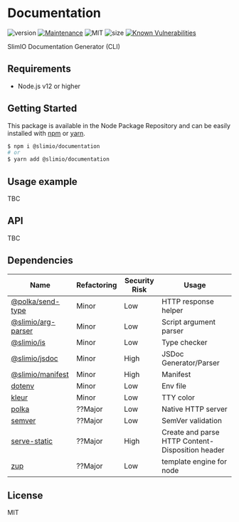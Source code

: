 # Documentation
![version](https://img.shields.io/badge/dynamic/json.svg?url=https://raw.githubusercontent.com/SlimIO/documentation/master/package.json&query=$.version&label=Version)
[![Maintenance](https://img.shields.io/badge/Maintained%3F-yes-green.svg)](https://github.com/SlimIO/documentation/commit-activity)
![MIT](https://img.shields.io/github/license/mashape/apistatus.svg)
![size](https://img.shields.io/github/languages/code-size/SlimIO/documentation.svg)
[![Known Vulnerabilities](https://snyk.io//test/github/SlimIO/documentation/badge.svg?targetFile=package.json)](https://snyk.io//test/github/SlimIO/documentation?targetFile=package.json)

SlimIO Documentation Generator (CLI)

## Requirements
- Node.js v12 or higher

## Getting Started

This package is available in the Node Package Repository and can be easily installed with [npm](https://docs.npmjs.com/getting-started/what-is-npm) or [yarn](https://yarnpkg.com).

```bash
$ npm i @slimio/documentation
# or
$ yarn add @slimio/documentation
```

## Usage example
TBC

## API
TBC

## Dependencies

|Name|Refactoring|Security Risk|Usage|
|---|---|---|---|
|[@polka/send-type](https://github.com/lukeed/polka)|Minor|Low|HTTP response helper|
|[@slimio/arg-parser](https://github.com/SlimIO/Arg-parser)|Minor|Low|Script argument parser|
|[@slimio/is](https://github.com/SlimIO/is)|Minor|Low|Type checker|
|[@slimio/jsdoc](https://github.com/SlimIO/jsdoc#readme)|Minor|High|JSDoc Generator/Parser|
|[@slimio/manifest](https://github.com/SlimIO/Manifester#readme)|Minor|High|Manifest|
|[dotenv](https://github.com/motdotla/dotenv)|Minor|Low|Env file|
|[kleur](https://github.com/lukeed/kleur)|Minor|Low|TTY color|
|[polka](https://github.com/lukeed/polka)|??Major|Low|Native HTTP server|
|[semver](https://github.com/npm/node-semver)|??Major|Low|SemVer validation|
|[serve-static](https://github.com/expressjs/serve-static#readme)|??Major|High|Create and parse HTTP Content-Disposition header|
|[zup](https://github.com/mscdex/zup#readme)|??Major|Low|template engine for node|


## License
MIT
